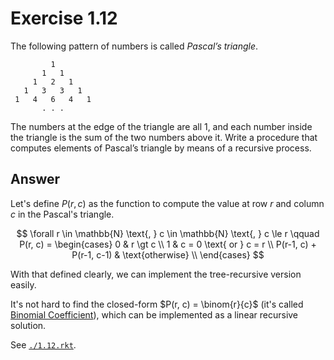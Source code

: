 # Exercise 1.12

The following pattern of numbers is called _Pascal’s triangle_.

```
         1
       1   1
     1   2   1
   1   3   3   1
 1   4   6   4   1
       . . .
```

The numbers at the edge of the triangle are all 1, and each number inside the
triangle is the sum of the two numbers above it. Write a procedure that computes
elements of Pascal’s triangle by means of a recursive process.

## Answer

Let's define $P(r, c)$ as the function to compute the value at row $r$ and
column $c$ in the Pascal's triangle.

$$
\forall
r \in \mathbb{N}
\text{, }
c \in \mathbb{N}
\text{, }
c \le r
\qquad
P(r, c) =
\begin{cases}
0                        & r \gt c \\
1                        & c = 0 \text{ or } c = r \\
P(r-1, c) + P(r-1, c-1)  & \text{otherwise} \\
\end{cases}
$$

With that defined clearly, we can implement the tree-recursive version easily.

It's not hard to find the closed-form $P(r, c) = \binom{r}{c}$ (it's called
[Binomial Coefficient][binom]), which can be implemented as a linear recursive
solution.

[binom]: https://en.wikipedia.org/wiki/Binomial_coefficient

See [`./1.12.rkt`](./1.12.rkt).
